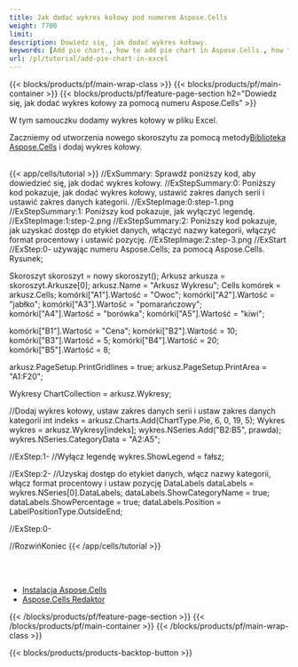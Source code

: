 ```yaml
---
title: Jak dodać wykres kołowy pod numerem Aspose.Cells
weight: 7700
limit:
description: Dowiedz się, jak dodać wykres kołowy.
keywords: [Add pie chart., how to add pie chart in Aspose.Cells., how to add pie chart using Aspose.Cells]
url: /pl/tutorial/add-pie-chart-in-excel
---
```

{{< blocks/products/pf/main-wrap-class >}}
{{< blocks/products/pf/main-container >}}
{{< blocks/products/pf/feature-page-section h2="Dowiedz się, jak dodać wykres kołowy za pomocą numeru Aspose.Cells" >}}

<p>
W tym samouczku dodamy wykres kołowy w pliku Excel.
</p>

<p>
 Zaczniemy od utworzenia nowego skoroszytu za pomocą metody<a href="https://www.nuget.org/packages/Aspose.Cells">Biblioteka Aspose.Cells</a> i dodaj wykres kołowy.
</p>

<br />
{{< app/cells/tutorial >}}
//ExSummary: Sprawdź poniższy kod, aby dowiedzieć się, jak dodać wykres kołowy.
//ExStepSummary:0: Poniższy kod pokazuje, jak dodać wykres kołowy, ustawić zakres danych serii i ustawić zakres danych kategorii.
//ExStepImage:0:step-1.png
//ExStepSummary:1: Poniższy kod pokazuje, jak wyłączyć legendę.
//ExStepImage:1:step-2.png
//ExStepSummary:2: Poniższy kod pokazuje, jak uzyskać dostęp do etykiet danych, włączyć nazwy kategorii, włączyć format procentowy i ustawić pozycję.
//ExStepImage:2:step-3.png
//ExStart
//ExStep:0-
używając numeru Aspose.Cells;
za pomocą Aspose.Cells. Rysunek;

Skoroszyt skoroszyt = nowy skoroszyt();
Arkusz arkusza = skoroszyt.Arkusze[0];
arkusz.Name = "Arkusz Wykresu";
Cells komórek = arkusz.Cells;
komórki["A1"].Wartość = "Owoc";
komórki["A2"].Wartość = "jabłko";
komórki["A3"].Wartość = "pomarańczowy";
komórki["A4"].Wartość = "borówka";
komórki["A5"].Wartość = "kiwi";

komórki["B1"].Wartość = "Cena";
komórki["B2"].Wartość = 10;
komórki["B3"].Wartość = 5;
komórki["B4"].Wartość = 20;
komórki["B5"].Wartość = 8;

arkusz.PageSetup.PrintGridlines = true;
arkusz.PageSetup.PrintArea = "A1:F20";

Wykresy ChartCollection = arkusz.Wykresy;

//Dodaj wykres kołowy, ustaw zakres danych serii i ustaw zakres danych kategorii
int indeks = arkusz.Charts.Add(ChartType.Pie, 6, 0, 19, 5);
Wykres wykres = arkusz.Wykresy[indeks];
wykres.NSeries.Add("B2:B5", prawda);
wykres.NSeries.CategoryData = "A2:A5";

//ExStep:1-
//Wyłącz legendę
wykres.ShowLegend = fałsz;

//ExStep:2-
//Uzyskaj dostęp do etykiet danych, włącz nazwy kategorii, włącz format procentowy i ustaw pozycję
DataLabels dataLabels = wykres.NSeries[0].DataLabels;
dataLabels.ShowCategoryName = true;
dataLabels.ShowPercentage = true;
dataLabels.Position = LabelPositionType.OutsideEnd;

//ExStep:0-

//RozwińKoniec
{{< /app/cells/tutorial >}}
<br />

<br />
<br />
<div class="code-sample">
    <ul class="link-list">
        <li class="link-item"><a href="https://docs.aspose.com/cells/net/installation/">Instalacja Aspose.Cells</a></li>
        <li class="link-item"><a href="https://products.aspose.app/cells/editor/">Aspose.Cells Redaktor</a></li>
    </ul>
</div>

{{< /blocks/products/pf/feature-page-section >}}
{{< /blocks/products/pf/main-container >}}
{{< /blocks/products/pf/main-wrap-class >}}

{{< blocks/products/products-backtop-button >}}